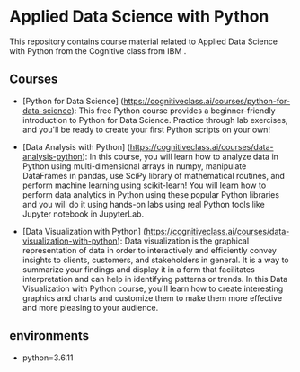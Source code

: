# Applied Data Science with Python


This repository contains course material related to Applied Data Science with Python from the Cognitive class from IBM .  

## Courses
* [Python for Data Science] (https://cognitiveclass.ai/courses/python-for-data-science): This free Python course provides a beginner-friendly introduction to Python for Data Science. Practice through lab exercises, and you'll be ready to create your first Python scripts on your own!

* [Data Analysis with Python] (https://cognitiveclass.ai/courses/data-analysis-python): In this course, you will learn how to analyze data in Python using multi-dimensional arrays in numpy, manipulate DataFrames in pandas, use SciPy library of mathematical routines, and perform machine learning using scikit-learn! You will learn how to perform data analytics in Python using these popular Python libraries and you will do it using hands-on labs using real Python tools like Jupyter notebook in JupyterLab.

* [Data Visualization with Python] (https://cognitiveclass.ai/courses/data-visualization-with-python): Data visualization is the graphical representation of data in order to interactively and efficiently convey insights to clients, customers, and stakeholders in general. It is a way to summarize your findings and display it in a form that facilitates interpretation and can help in identifying patterns or trends. In this Data Visualization with Python course, you'll learn how to create interesting graphics and charts and customize them to make them more effective and more pleasing to your audience.


## environments

* python=3.6.11

